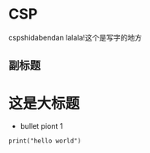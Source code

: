 # CSP
cspshidabendan
lalala!这个是写字的地方
## 副标题
# 这是大标题
- bullet piont 1
``` hihihi
print("hello world")
```

